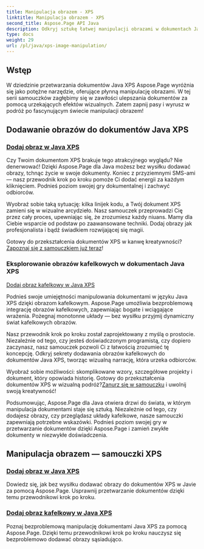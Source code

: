 ```yaml
---
title: Manipulacja obrazem - XPS
linktitle: Manipulacja obrazem - XPS
second_title: Aspose.Page API Java
description: Odkryj sztukę łatwej manipulacji obrazami w dokumentach Java XPS za pomocą Aspose.Page. Dowiedz się, jak płynnie dodawać i układać obrazy w celu usprawnienia przetwarzania dokumentów.
type: docs
weight: 29
url: /pl/java/xps-image-manipulation/
---
```


## Wstęp

W dziedzinie przetwarzania dokumentów Java XPS Aspose.Page wyróżnia się jako potężne narzędzie, oferujące płynną manipulację obrazami. W tej serii samouczków zagłębimy się w zawiłości ulepszania dokumentów za pomocą urzekających efektów wizualnych. Zatem zapnij pasy i wyrusz w podróż po fascynującym świecie manipulacji obrazem!

## Dodawanie obrazów do dokumentów Java XPS
### [Dodaj obraz w Java XPS](./add-image/)

Czy Twoim dokumentom XPS brakuje tego atrakcyjnego wyglądu? Nie denerwować! Dzięki Aspose.Page dla Java możesz bez wysiłku dodawać obrazy, tchnąc życie w swoje dokumenty. Koniec z przyziemnymi SMS-ami — nasz przewodnik krok po kroku pomoże Ci dodać energii za każdym kliknięciem. Podnieś poziom swojej gry dokumentalnej i zachwyć odbiorców.

Wyobraź sobie taką sytuację: kilka linijek kodu, a Twój dokument XPS zamieni się w wizualne arcydzieło. Nasz samouczek przeprowadzi Cię przez cały proces, upewniając się, że zrozumiesz każdy niuans. Mamy dla Ciebie wsparcie od podstaw po zaawansowane techniki. Dodaj obrazy jak profesjonalista i bądź świadkiem rozwijającej się magii.

 Gotowy do przekształcenia dokumentów XPS w kanwę kreatywności?[Zapoznaj się z samouczkiem już teraz](./add-image/)!

### Eksplorowanie obrazów kafelkowych w dokumentach Java XPS
[Dodaj obraz kafelkowy w Java XPS](./add-tiled-image/)

Podnieś swoje umiejętności manipulowania dokumentami w języku Java XPS dzięki obrazom kafelkowym. Aspose.Page umożliwia bezproblemową integrację obrazów kafelkowych, zapewniając bogate i wciągające wrażenia. Pożegnaj monotonne układy — bez wysiłku przyjmij dynamiczny świat kafelkowych obrazów.

Nasz przewodnik krok po kroku został zaprojektowany z myślą o prostocie. Niezależnie od tego, czy jesteś doświadczonym programistą, czy dopiero zaczynasz, nasz samouczek pozwoli Ci z łatwością zrozumieć tę koncepcję. Odkryj sekrety dodawania obrazów kafelkowych do dokumentów Java XPS, tworząc wizualną narrację, która urzeka odbiorców.

 Wyobraź sobie możliwości: skomplikowane wzory, szczegółowe projekty i dokument, który opowiada historię. Gotowy do przekształcenia dokumentów XPS w wizualną podróż?[Zanurz się w samouczku](./add-tiled-image/) i uwolnij swoją kreatywność!

Podsumowując, Aspose.Page dla Java otwiera drzwi do świata, w którym manipulacja dokumentami staje się sztuką. Niezależnie od tego, czy dodajesz obrazy, czy przeglądasz układy kafelkowe, nasze samouczki zapewniają potrzebne wskazówki. Podnieś poziom swojej gry w przetwarzanie dokumentów dzięki Aspose.Page i zamień zwykłe dokumenty w niezwykłe doświadczenia.
## Manipulacja obrazem — samouczki XPS
### [Dodaj obraz w Java XPS](./add-image/)
Dowiedz się, jak bez wysiłku dodawać obrazy do dokumentów XPS w Javie za pomocą Aspose.Page. Usprawnij przetwarzanie dokumentów dzięki temu przewodnikowi krok po kroku.
### [Dodaj obraz kafelkowy w Java XPS](./add-tiled-image/)
Poznaj bezproblemową manipulację dokumentami Java XPS za pomocą Aspose.Page. Dzięki temu przewodnikowi krok po kroku nauczysz się bezproblemowo dodawać obrazy sąsiadująco.